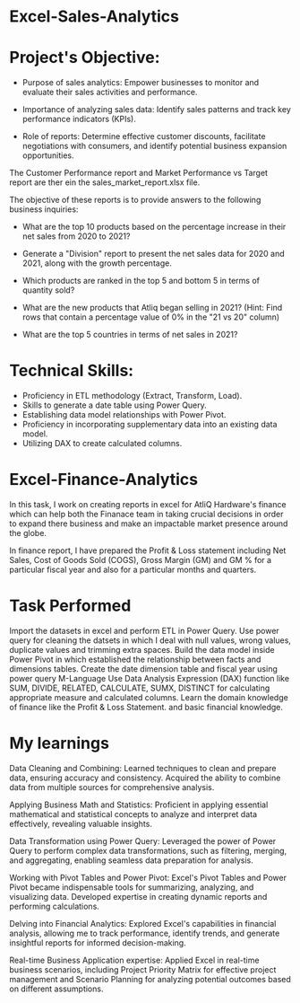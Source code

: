 # Excel-Sales-Analytics
# Project's Objective:
- Purpose of sales analytics: Empower businesses to monitor and evaluate their sales activities and performance.

- Importance of analyzing sales data: Identify sales patterns and track key performance indicators (KPIs).

- Role of reports: Determine effective customer discounts, facilitate negotiations with consumers, and identify potential business expansion opportunities.

The Customer Performance report and Market Performance vs Target report are ther ein the sales_market_report.xlsx file.

The objective of these reports is to provide answers to the following business inquiries:

- What are the top 10 products based on the percentage increase in their net sales from 2020 to 2021?

- Generate a "Division" report to present the net sales data for 2020 and 2021, along with the growth percentage.

- Which products are ranked in the top 5 and bottom 5 in terms of quantity sold?

- What are the new products that Atliq began selling in 2021? (Hint: Find rows that contain a percentage value of 0% in the "21 vs 20" column)

- What are the top 5 countries in terms of net sales in 2021?

# Technical Skills:
- Proficiency in ETL methodology (Extract, Transform, Load).
- Skills to generate a date table using Power Query.
- Establishing data model relationships with Power Pivot.
- Proficiency in incorporating supplementary data into an existing data model.
- Utilizing DAX to create calculated columns.

# Excel-Finance-Analytics
In this task, I work on creating reports in excel for AtliQ Hardware's finance which can help both the Finanace team in taking crucial decisions in order to expand there business and make an impactable market presence around the globe.

In finance report, I have prepared the Profit & Loss statement including Net Sales, Cost of Goods Sold (COGS), Gross Margin (GM) and GM % for a particular fiscal year and also for a particular months and quarters.

# Task Performed
Import the datasets in excel and perform ETL in Power Query.
Use power query for cleaning the datsets in which I deal with null values, wrong values, duplicate values and trimming extra spaces.
Build the data model inside Power Pivot in which established the relationship between facts and dimensions tables.
Create the date dimension table and fiscal year using power query M-Language
Use Data Analysis Expression (DAX) function like SUM, DIVIDE, RELATED, CALCULATE, SUMX, DISTINCT for calculating appropriate measure and calculated columns.
Learn the domain knowledge of finance like the Profit & Loss Statement. and basic financial knowledge.

# My learnings
Data Cleaning and Combining: Learned techniques to clean and prepare data, ensuring accuracy and consistency. Acquired the ability to combine data from multiple sources for comprehensive analysis.

Applying Business Math and Statistics: Proficient in applying essential mathematical and statistical concepts to analyze and interpret data effectively, revealing valuable insights.

Data Transformation using Power Query: Leveraged the power of Power Query to perform complex data transformations, such as filtering, merging, and aggregating, enabling seamless data preparation for analysis.

Working with Pivot Tables and Power Pivot: Excel's Pivot Tables and Power Pivot became indispensable tools for summarizing, analyzing, and visualizing data. Developed expertise in creating dynamic reports and performing calculations.

Delving into Financial Analytics: Explored Excel's capabilities in financial analysis, allowing me to track performance, identify trends, and generate insightful reports for informed decision-making.

Real-time Business Application expertise: Applied Excel in real-time business scenarios, including Project Priority Matrix for effective project management and Scenario Planning for analyzing potential outcomes based on different assumptions.

